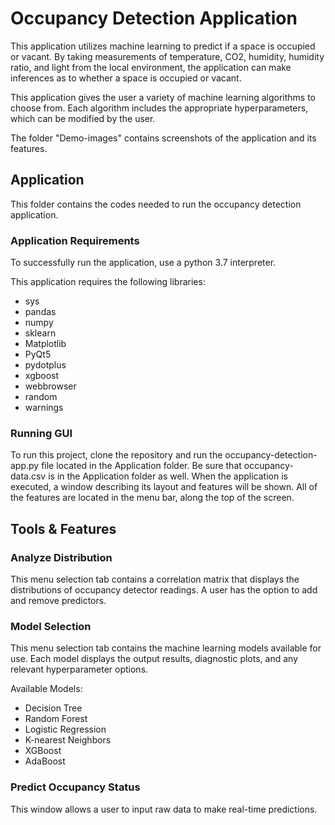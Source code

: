 # Occupancy Detection Application
This application utilizes machine learning to predict if a space is occupied or vacant. By taking measurements of temperature, CO2, humidity, humidity ratio, and light from the local environment, the application can make inferences as to whether a space is occupied or vacant. 

This application gives the user a variety of machine learning algorithms to choose from. Each algorithm includes the appropriate hyperparameters, which can be modified by the user.

The folder "Demo-images" contains screenshots of the application and its features.

## Application
This folder contains the codes needed to run the occupancy detection application.

### Application Requirements
To successfully run the application, use a python 3.7 interpreter.

This application requires the following libraries:

  * sys
  * pandas
  * numpy
  * sklearn
  * Matplotlib
  * PyQt5
  * pydotplus
  * xgboost
  * webbrowser
  * random
  * warnings

### Running GUI
To run this project, clone the repository and run the occupancy-detection-app.py file located in the Application folder. Be sure that occupancy-data.csv is in the Application folder as well. When the application is executed, a window describing its layout and features will be shown. All of the features are located in the menu bar, along the top of the screen.

## Tools & Features
### Analyze Distribution
This menu selection tab contains a correlation matrix that displays the distributions of occupancy detector readings. A user has the option to add and remove predictors.

### Model Selection
This menu selection tab contains the machine learning models available for use. Each model displays the output results, diagnostic plots, and any relevant hyperparameter options.

Available Models:

  * Decision Tree
  * Random Forest
  * Logistic Regression
  * K-nearest Neighbors
  * XGBoost
  * AdaBoost
  
### Predict Occupancy Status
This window allows a user to input raw data to make real-time predictions.
